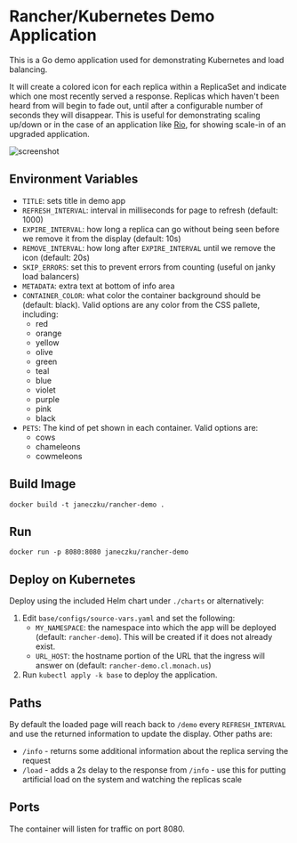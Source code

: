 # Rancher/Kubernetes Demo Application

This is a Go demo application used for demonstrating Kubernetes and load balancing.

It will create a colored icon for each replica within a ReplicaSet and indicate which one
most recently served a response. Replicas which haven't been heard from will begin to fade
out, until after a configurable number of seconds they will disappear. This is useful for
demonstrating scaling up/down or in the case of an application like [Rio](https://rio.io),
for showing scale-in of an upgraded application.

![screenshot](screenshot-demo.png)

## Environment Variables

- `TITLE`: sets title in demo app
- `REFRESH_INTERVAL`: interval in milliseconds for page to refresh (default: 1000)
- `EXPIRE_INTERVAL`: how long a replica can go without being seen before we remove it from the display (default: 10s)
- `REMOVE_INTERVAL`: how long after `EXPIRE_INTERVAL` until we remove the icon (default: 20s)
- `SKIP_ERRORS`: set this to prevent errors from counting (useful on janky load balancers)
- `METADATA`: extra text at bottom of info area
- `CONTAINER_COLOR`: what color the container background should be (default: black). Valid options are any color from the CSS pallete, including:
  - red
  - orange
  - yellow
  - olive
  - green
  - teal
  - blue
  - violet
  - purple
  - pink
  - black
- `PETS`: The kind of pet shown in each container. Valid options are:
  - cows
  - chameleons
  - cowmeleons

## Build Image

`docker build -t janeczku/rancher-demo .`

## Run 

`docker run -p 8080:8080 janeczku/rancher-demo`

## Deploy on Kubernetes

Deploy using the included Helm chart under `./charts` or alternatively:

1. Edit `base/configs/source-vars.yaml` and set the following:
    - `MY_NAMESPACE`: the namespace into which the app will be deployed (default: `rancher-demo`). This will be created if it does not already exist.
    - `URL_HOST`: the hostname portion of the URL that the ingress will answer on (default: `rancher-demo.cl.monach.us`)
2. Run `kubectl apply -k base` to deploy the application.

## Paths

By default the loaded page will reach back to `/demo` every `REFRESH_INTERVAL` and use the returned information to update the display. Other paths are:

- `/info` - returns some additional information about the replica serving the request
- `/load` - adds a 2s delay to the response from `/info` - use this for putting artificial load on the system and watching the replicas scale

## Ports

The container will listen for traffic on port 8080.


